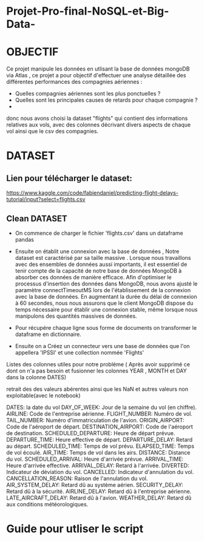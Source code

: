 # Projet-Pro-final-NoSQL-et-Big-Data-

# OBJECTIF

Ce projet manipule les données en utlisant la base de données mongoDB via Atlas , ce projet a pour objectif d'effectuer une analyse détaillée des différentes performances des compagnies aériennes : 
- Quelles compagnies aériennes sont les plus ponctuelles ?
- Quelles sont les principales causes de retards pour chaque compagnie ?
- 
donc nous avons choisi la dataset "flights" qui contient des informations relatives aux vols, avec des colonnes décrivant divers aspects de chaque vol ainsi que le csv des compagnies.

# DATASET 

## Lien pour télécharger le dataset: 
https://www.kaggle.com/code/fabiendaniel/predicting-flight-delays-tutorial/input?select=flights.csv

## Clean DATASET
- On commence de charger le fichier 'flights.csv'  dans un dataframe pandas
- Ensuite on établit une connexion avec la base de données , Notre dataset est caractérisé par sa taille massive . Lorsque nous travaillons avec des ensembles de données aussi importants, il est essentiel de tenir compte de la capacité de notre base de données MongoDB à absorber ces données de manière efficace. Afin d'optimiser le processus d'insertion des données dans MongoDB, nous avons ajusté le paramètre connectTimeoutMS lors de l'établissement de la connexion avec la base de données. En augmentant la durée du délai de connexion à 60 secondes, nous nous assurons que le client MongoDB dispose du temps nécessaire pour établir une connexion stable, même lorsque nous manipulons des quantités massives de données.
  
- Pour récupére chaque ligne sous forme de documents on transformer le dataframe en dictionnaire.
- Ensuite on a Créez un connecteur vers une base de données que l'on appellera 'IPSSI' et une collection nommée 'Flights'
  
Listes  des colonnes utiles pour notre probléme ( Après avoir supprimé ce dont on n'a pas besoin et fusionner les colonnes YEAR , MONTH et DAY dans la colonne DATES) 

retrait des des valeurs abérentes ainsi que les NaN et autres valeurs non exploitable(avec le notebook)



DATES: la date du vol 
DAY_OF_WEEK: Jour de la semaine du vol (en chiffre).
AIRLINE: Code de l'entreprise aérienne.
FLIGHT_NUMBER: Numéro de vol.
TAIL_NUMBER: Numéro d'immatriculation de l'avion.
ORIGIN_AIRPORT: Code de l'aéroport de départ.
DESTINATION_AIRPORT: Code de l'aéroport de destination.
SCHEDULED_DEPARTURE: Heure de départ prévue.
DEPARTURE_TIME: Heure effective de départ.
DEPARTURE_DELAY: Retard au départ.
SCHEDULED_TIME: Temps de vol prévu.
ELAPSED_TIME: Temps de vol écoulé.
AIR_TIME: Temps de vol dans les airs.
DISTANCE: Distance du vol.
SCHEDULED_ARRIVAL: Heure d'arrivée prévue.
ARRIVAL_TIME: Heure d'arrivée effective.
ARRIVAL_DELAY: Retard à l'arrivée.
DIVERTED: Indicateur de déviation du vol.
CANCELLED: Indicateur d'annulation du vol.
CANCELLATION_REASON: Raison de l'annulation du vol.
AIR_SYSTEM_DELAY: Retard dû au système aérien.
SECURITY_DELAY: Retard dû à la sécurité.
AIRLINE_DELAY: Retard dû à l'entreprise aérienne.
LATE_AIRCRAFT_DELAY: Retard dû à l'avion.
WEATHER_DELAY: Retard dû aux conditions météorologiques.





# Guide pour utliser le script 



